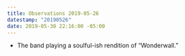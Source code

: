 ```yaml
---
title: Observations 2019-05-26
datestamp: "20190526"
date: 2019-05-30 22:16:00 -05:00
---
```


- The band playing a soulful-ish rendition of “Wonderwall.”
